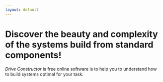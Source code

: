 ```yaml
---
layout: default
---
```


# Discover the beauty and complexity of the systems build from standard components!

*Drive Constructor* is free online software is to help you to understand how to build systems optimal for your task. 


